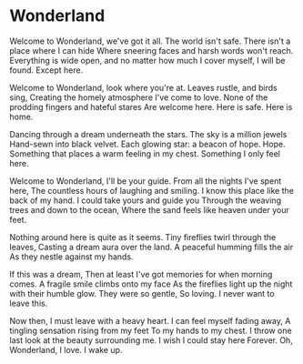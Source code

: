 # Wonderland

Welcome to Wonderland, we've got it all.
The world isn't safe.
There isn't a place where I can hide
Where sneering faces and harsh words won't reach.
Everything is wide open, and no matter how much I cover myself,
I will be found.
Except here.

Welcome to Wonderland, look where you're at.
Leaves rustle, and birds sing,
Creating the homely atmosphere I've come to love.
None of the prodding fingers and hateful stares
Are welcome here.
Here is safe.
Here is home.

Dancing through a dream underneath the stars.
The sky is a million jewels
Hand-sewn into black velvet.
Each glowing star: a beacon of hope.
Hope.
Something that places a warm feeling in my chest.
Something I only feel here.

Welcome to Wonderland, I'll be your guide.
From all the nights I've spent here,
The countless hours of laughing and smiling.
I know this place like the back of my hand.
I could take yours and guide you
Through the weaving trees and down to the ocean,
Where the sand feels like heaven under your feet.

Nothing around here is quite as it seems.
Tiny fireflies twirl through the leaves,
Casting a dream aura over the land.
A peaceful humming fills the air
As they nestle against my hands.

If this was a dream,
Then at least I've got memories for when morning comes.
A fragile smile climbs onto my face
As the fireflies light up the night with their humble glow.
They were so gentle,
So loving.
I never want to leave this.

Now then, I must leave with a heavy heart.
I can feel myself fading away,
A tingling sensation rising from my feet
To my hands to my chest.
I throw one last look at the beauty surrounding me.
I wish I could stay here
Forever.
Oh, Wonderland, I love.
I wake up.
